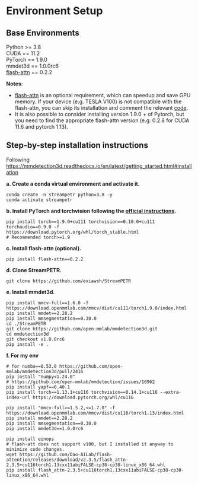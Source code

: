 # Environment Setup

## Base Environments  
Python >= 3.8 \
CUDA == 11.2 \
PyTorch == 1.9.0 \
mmdet3d == 1.0.0rc6 \
[flash-attn](https://github.com/HazyResearch/flash-attention) == 0.2.2

**Notes**: 
- [flash-attn](https://github.com/HazyResearch/flash-attention) is an optional requirement, which can speedup and save GPU memory. If your device (e.g. TESLA V100) is not compatible with the flash-attn, you can skip its installation and comment the relevant [code](../projects/mmdet3d_plugin/models/utils).
- It is also possible to consider installing version 1.9.0 + of Pytorch, but you need to find the appropriate flash-attn version (e.g. 0.2.8 for CUDA 11.6 and pytorch 1.13).


## Step-by-step installation instructions

Following https://mmdetection3d.readthedocs.io/en/latest/getting_started.html#installation


**a. Create a conda virtual environment and activate it.**
```shell
conda create -n streampetr python=3.8 -y
conda activate streampetr
```

**b. Install PyTorch and torchvision following the [official instructions](https://pytorch.org/).**
```shell
pip install torch==1.9.0+cu111 torchvision==0.10.0+cu111 torchaudio==0.9.0 -f https://download.pytorch.org/whl/torch_stable.html
# Recommended torch>=1.9
```
**c. Install flash-attn (optional).**
```
pip install flash-attn==0.2.2
```

**d. Clone StreamPETR.**
```
git clone https://github.com/exiawsh/StreamPETR
```

**e. Install mmdet3d.**
```shell
pip install mmcv-full==1.6.0 -f https://download.openmmlab.com/mmcv/dist/cu111/torch1.9.0/index.html
pip install mmdet==2.28.2
pip install mmsegmentation==0.30.0
cd ./StreamPETR
git clone https://github.com/open-mmlab/mmdetection3d.git
cd mmdetection3d
git checkout v1.0.0rc6 
pip install -e .
```

**f. For my env**

```shell
# for numba==0.53.0 https://github.com/open-mmlab/mmdetection3d/pull/2416
pip install "numpy<1.24.0"
# https://github.com/open-mmlab/mmdetection/issues/10962
pip install yapf==0.40.1
pip install torch==1.13.1+cu116 torchvision==0.14.1+cu116 --extra-index-url https://download.pytorch.org/whl/cu116

pip install "mmcv-full>=1.5.2,<=1.7.0" -f https://download.openmmlab.com/mmcv/dist/cu116/torch1.13/index.html
pip install mmdet==2.28.2
pip install mmsegmentation==0.30.0
pip install mmdet3d==1.0.0rc6

pip install einops
# flash-att does not support v100, but I installed it anyway to minimize code changes.
wget https://github.com/Dao-AILab/flash-attention/releases/download/v2.3.5/flash_attn-2.3.5+cu116torch1.13cxx11abiFALSE-cp38-cp38-linux_x86_64.whl
pip install flash_attn-2.3.5+cu116torch1.13cxx11abiFALSE-cp38-cp38-linux_x86_64.whl
```
